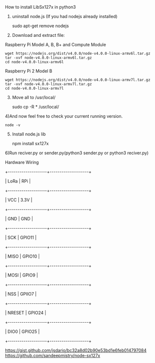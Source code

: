 
How to install LibSx127x in python3

1) uninstall node.js (If you had nodejs already installed)
	
	sudo apt-get remove nodejs   


2) Download and extract file:

Raspberry Pi Model A, B, B+ and Compute Module

	wget https://nodejs.org/dist/v4.0.0/node-v4.0.0-linux-armv6l.tar.gz 
	tar -xvf node-v4.0.0-linux-armv6l.tar.gz 
	cd node-v4.0.0-linux-armv6l

Raspberry Pi 2 Model B

	wget https://nodejs.org/dist/v4.0.0/node-v4.0.0-linux-armv7l.tar.gz
	tar -xvf node-v4.0.0-linux-armv7l.tar.gz 
	cd node-v4.0.0-linux-armv7l

3) Move all to /usr/local/ 

	sudo cp -R * /usr/local/

4)And now feel free to check your current running version.

	node -v

5) Install node.js lib

	npm install sx127x

6)Run reciver.py or sender.py(python3 sender.py or python3 reciver.py)


Hardware Wiring

+--------------------+--------------------+

|         LoRa       |        RPi         |

+--------------------+--------------------+

|      	  VCC        |        3.3V        |

+--------------------+--------------------+

|         GND        |        GND         |

+--------------------+--------------------+

|         SCK        |       GPIO11       |

+--------------------+--------------------+

|        MISO        |       GPIO10       |

+--------------------+--------------------+

|        MOSI        |       GPIO9        |

+--------------------+--------------------+

|        NSS         |       GPIIO7       |

+--------------------+--------------------+

|       NRESET       |       GPIO24       |

+--------------------+--------------------+

|        DIO0        |       GPIO25       |

+--------------------+--------------------+




https://gist.github.com/jsdario/bc32a8d02b90e53bd1e6feb014797084
https://github.com/sandeepmistry/node-sx127x

